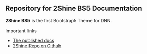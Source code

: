 ## Repository for 2Shine BS5 Documentation


**2Shine BS5** is the first Bootstrap5 Theme for DNN. 

Important links

* [The published docs](https://2sic.github.io/dnn-theme-2shine-bs5/)
* [2Shine Repo on Github](https://github.com/2sic/dnn-theme-2shine-bs5)
